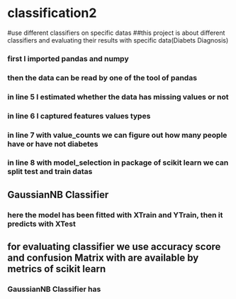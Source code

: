 # classification2
#use different classifiers on specific datas
##this project is about different classifiers and evaluating their results with specific data(Diabets Diagnosis)
### first I imported pandas and numpy
### then the data can be read by one of the tool of pandas
### in line 5 I estimated whether the data has missing values or not
### in line 6 I captured features values types
### in line 7 with value_counts we can figure out how many people have or have not diabetes
### in line 8 with  model_selection in  package of scikit learn we can split test and train datas
## GaussianNB Classifier
### here the model has been fitted with XTrain and YTrain, then it predicts with XTest
## for evaluating classifier we use accuracy score and confusion Matrix with are available by metrics of scikit learn
### GaussianNB Classifier has 
